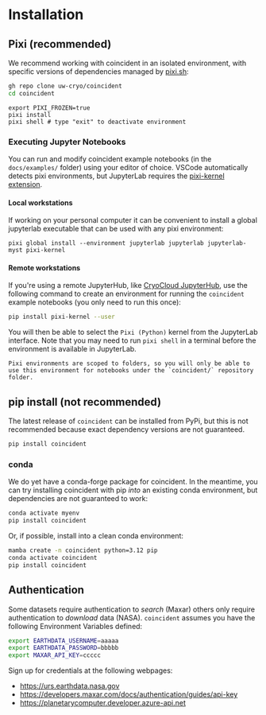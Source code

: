 # Installation

## Pixi (recommended)

We recommend working with coincident in an isolated environment, with specific
versions of dependencies managed by [pixi.sh](https://pixi.sh/latest/):

```bash
gh repo clone uw-cryo/coincident
cd coincident
```

```
export PIXI_FROZEN=true
pixi install
pixi shell # type "exit" to deactivate environment
```

### Executing Jupyter Notebooks

You can run and modify coincident example notebooks (in the `docs/examples/`
folder) using your editor of choice. VSCode automatically detects pixi
environments, but JupyterLab requires the
[pixi-kernel extension](https://github.com/renan-r-santos/pixi-kernel).

#### Local workstations

If working on your personal computer it can be convenient to install a global
jupyterlab executable that can be used with any pixi environment:

```
pixi global install --environment jupyterlab jupyterlab jupyterlab-myst pixi-kernel
```

#### Remote workstations

If you're using a remote JupyterHub, like
[CryoCloud JupyterHub](https://hub.cryointhecloud.com/), use the following
command to create an environment for running the `coincident` example notebooks
(you only need to run this once):

```bash
pip install pixi-kernel --user
```

You will then be able to select the `Pixi (Python)` kernel from the JupyterLab
interface. Note that you may need to run `pixi shell` in a terminal before the
environment is available in JupyterLab.

```{note}
Pixi environments are scoped to folders, so you will only be able to use this environment for notebooks under the `coincident/` repository folder.
```

## pip install (not recommended)

The latest release of `coincident` can be installed from PyPi, but this is not
recommended because exact dependency versions are not guaranteed.

```bash
pip install coincident
```

### conda

We do yet have a conda-forge package for coincident. In the meantime, you can
try installing coincident with pip _into_ an existing conda environment, but
dependencies are not guaranteed to work:

```bash
conda activate myenv
pip install coincident
```

Or, if possible, install into a clean conda environment:

```bash
mamba create -n coincident python=3.12 pip
conda activate coincident
pip install coincident
```

## Authentication

Some datasets require authentication to _search_ (Maxar) others only require
authentication to _download_ data (NASA). `coincident` assumes you have the
following Environment Variables defined:

```bash
export EARTHDATA_USERNAME=aaaaa
export EARTHDATA_PASSWORD=bbbbb
export MAXAR_API_KEY=ccccc
```

Sign up for credentials at the following webpages:

- <https://urs.earthdata.nasa.gov>
- <https://developers.maxar.com/docs/authentication/guides/api-key>
- <https://planetarycomputer.developer.azure-api.net>
